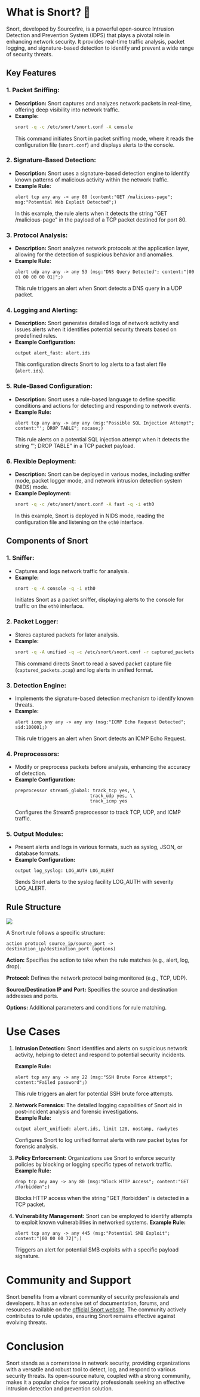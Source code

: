 # What is Snort? 🐽

Snort, developed by Sourcefire, is a powerful open-source Intrusion Detection and Prevention System (IDPS) that plays a pivotal role in enhancing network security. It provides real-time traffic analysis, packet logging, and signature-based detection to identify and prevent a wide range of security threats.

## Key Features

### 1. **Packet Sniffing:**
   - **Description:** Snort captures and analyzes network packets in real-time, offering deep visibility into network traffic.
   - **Example:** 
     ```bash
     snort -q -c /etc/snort/snort.conf -A console
     ```
     This command initiates Snort in packet sniffing mode, where it reads the configuration file (`snort.conf`) and displays alerts to the console.

### 2. **Signature-Based Detection:**
   - **Description:** Snort uses a signature-based detection engine to identify known patterns of malicious activity within the network traffic.
   - **Example Rule:**
     ```plaintext
     alert tcp any any -> any 80 (content:"GET /malicious-page"; msg:"Potential Web Exploit Detected";)
     ```
     In this example, the rule alerts when it detects the string "GET /malicious-page" in the payload of a TCP packet destined for port 80.

### 3. **Protocol Analysis:**
   - **Description:** Snort analyzes network protocols at the application layer, allowing for the detection of suspicious behavior and anomalies.
   - **Example Rule:**
     ```plaintext
     alert udp any any -> any 53 (msg:"DNS Query Detected"; content:"|00 01 00 00 00 01|";)
     ```
     This rule triggers an alert when Snort detects a DNS query in a UDP packet.

### 4. **Logging and Alerting:**
   - **Description:** Snort generates detailed logs of network activity and issues alerts when it identifies potential security threats based on predefined rules.
   - **Example Configuration:**
     ```plaintext
     output alert_fast: alert.ids
     ```
     This configuration directs Snort to log alerts to a fast alert file (`alert.ids`).

### 5. **Rule-Based Configuration:**
   - **Description:** Snort uses a rule-based language to define specific conditions and actions for detecting and responding to network events.
   - **Example Rule:**
     ```plaintext
     alert tcp any any -> any any (msg:"Possible SQL Injection Attempt"; content:"'; DROP TABLE"; nocase;)
     ```
     This rule alerts on a potential SQL injection attempt when it detects the string "'; DROP TABLE" in a TCP packet payload.

### 6. **Flexible Deployment:**
   - **Description:** Snort can be deployed in various modes, including sniffer mode, packet logger mode, and network intrusion detection system (NIDS) mode.
   - **Example Deployment:**
     ```bash
     snort -q -c /etc/snort/snort.conf -A fast -q -i eth0
     ```
     In this example, Snort is deployed in NIDS mode, reading the configuration file and listening on the `eth0` interface.

## Components of Snort

### 1. **Sniffer:**
   - Captures and logs network traffic for analysis.
   - **Example:**
     ```bash
     snort -q -A console -q -i eth0
     ```
     Initiates Snort as a packet sniffer, displaying alerts to the console for traffic on the `eth0` interface.

### 2. **Packet Logger:**
   - Stores captured packets for later analysis.
   - **Example:**
     ```bash
     snort -q -A unified -q -c /etc/snort/snort.conf -r captured_packets.pcap
     ```
     This command directs Snort to read a saved packet capture file (`captured_packets.pcap`) and log alerts in unified format.

### 3. **Detection Engine:**
   - Implements the signature-based detection mechanism to identify known threats.
   - **Example:**
     ```plaintext
     alert icmp any any -> any any (msg:"ICMP Echo Request Detected"; sid:100001;)
     ```
     This rule triggers an alert when Snort detects an ICMP Echo Request.

### 4. **Preprocessors:**
   - Modify or preprocess packets before analysis, enhancing the accuracy of detection.
   - **Example Configuration:**
     ```plaintext
     preprocessor stream5_global: track_tcp yes, \
                                 track_udp yes, \
                                 track_icmp yes
     ```
     Configures the Stream5 preprocessor to track TCP, UDP, and ICMP traffic.

### 5. **Output Modules:**
   - Present alerts and logs in various formats, such as syslog, JSON, or database formats.
   - **Example Configuration:**
     ```plaintext
     output log_syslog: LOG_AUTH LOG_ALERT
     ```
     Sends Snort alerts to the syslog facility LOG_AUTH with severity LOG_ALERT.

## Rule Structure
![](https://github.com/NextGenSec-Github/Security-Engineering/assets/142174128/21a05d36-4d53-4e97-80fe-14404f769fd3)

A Snort rule follows a specific structure:

```plaintext
action protocol source_ip/source_port -> destination_ip/destination_port (options)
```

**Action:** Specifies the action to take when the rule matches (e.g., alert, log, drop).

**Protocol:** Defines the network protocol being monitored (e.g., TCP, UDP).

**Source/Destination IP and Port:** Specifies the source and destination addresses and ports.

**Options:** Additional parameters and conditions for rule matching.

# Use Cases

1. **Intrusion Detection:**
   Snort identifies and alerts on suspicious network activity, helping to detect and respond to potential security incidents.
   
   **Example Rule:**
   ```plaintext
   alert tcp any any -> any 22 (msg:"SSH Brute Force Attempt"; content:"Failed password";)
   ```
   This rule triggers an alert for potential SSH brute force attempts.

2. **Network Forensics:**
   The detailed logging capabilities of Snort aid in post-incident analysis and forensic investigations.   
   **Example Rule:**
   ```plaintext
   output alert_unified: alert.ids, limit 128, nostamp, rawbytes
   ```
   Configures Snort to log unified format alerts with raw packet bytes for forensic analysis.

3. **Policy Enforcement:**
   Organizations use Snort to enforce security policies by blocking or logging specific types of network traffic.
   **Example Rule:**
   ```plaintext
   drop tcp any any -> any 80 (msg:"Block HTTP Access"; content:"GET /forbidden";)
   ```
   Blocks HTTP access when the string "GET /forbidden" is detected in a TCP packet.

4. **Vulnerability Management:**
   Snort can be employed to identify attempts to exploit known vulnerabilities in networked systems.
   **Example Rule:**
   ```plaintext
   alert tcp any any -> any 445 (msg:"Potential SMB Exploit"; content:"|00 00 00 72|";)
   ```
   Triggers an alert for potential SMB exploits with a specific payload signature.

# Community and Support
Snort benefits from a vibrant community of security professionals and developers. It has an extensive set of documentation, forums, and resources available on the [official Snort website](https://www.snort.org/). The community actively contributes to rule updates, ensuring Snort remains effective against evolving threats.

# Conclusion
Snort stands as a cornerstone in network security, providing organizations with a versatile and robust tool to detect, log, and respond to various security threats. Its open-source nature, coupled with a strong community, makes it a popular choice for security professionals seeking an effective intrusion detection and prevention solution.











   
